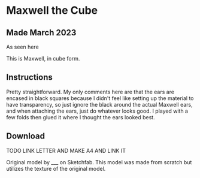 # Maxwell the Cube
## Made March 2023

As seen here

This is Maxwell, in cube form.

## Instructions

Pretty straightforward. My only comments here are that the ears are encased in black squares because I didn't feel like setting up the material to have transparency, so just ignore the black around the actual Maxwell ears, and when attaching the ears, just do whatever looks good. I played with a few folds then glued it where I thought the ears looked best.

## Download

TODO LINK LETTER AND MAKE A4 AND LINK IT


Original model by ___ on Sketchfab. This model was made from scratch but utilizes the texture of the original model.
